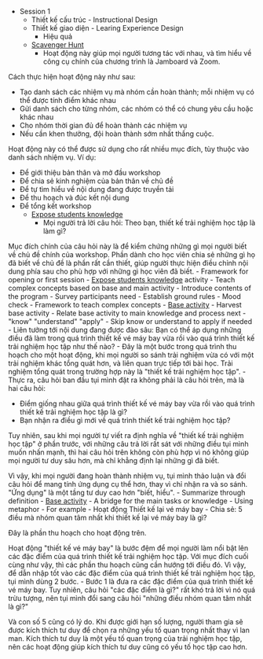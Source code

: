- Session 1
    - Thiết kế cấu trúc - Instructional Design
    - Thiết kế giao diện - Learing Experience Design
        - Hiệu quả
    - [Scavenger Hunt](<Scavenger Hunt.md>)
        - Hoạt động này giúp mọi người tương tác với nhau, và tìm hiểu về công cụ chính của chương trình là Jamboard và Zoom.

Cách thực hiện hoạt động này như sau:
- Tạo danh sách các nhiệm vụ mà nhóm cần hoàn thành; mỗi nhiệm vụ có thể được tính điểm khác nhau
- Gửi danh sách cho từng nhóm, các nhóm có thể có chung yêu cầu hoặc khác nhau
- Cho nhóm thời gian đủ để hoàn thành các nhiệm vụ
- Nếu cần khen thưởng, đội hoàn thành sớm nhất thắng cuộc.

Hoạt động này có thể được sử dụng cho rất nhiều mục đích, tùy thuộc vào danh sách nhiệm vụ. Ví dụ:
- Để giới thiệu bản thân và mở đầu workshop
- Để chia sẻ kinh nghiệm của bản thân về chủ đề
- Để tự tìm hiểu về nội dung đang được truyền tải
- Để thu hoạch và đúc kết nội dung
- Để tổng kết workshop
    - [Expose students knowledge](<Expose students knowledge.md>)
        - Mọi người trả lời câu hỏi: Theo bạn, thiết kế trải nghiệm học tập là làm gì?

Mục đích chính của câu hỏi này là để kiểm chứng những gì mọi người biết về chủ đề chính của workshop. Phần dành cho học viên chia sẻ những gì họ đã biết về chủ đề là phần rất cần thiết, giúp người thực hiện điều chỉnh nội dung phía sau cho phù hợp với những gì học viên đã biết.
    - Framework for opening or first session
        - [Expose students knowledge](<Expose students knowledge.md>) activity
        - Teach complex concepts based on base and main activity
        - Introduce contents of the program
        - Survey participants need
            - Establish ground rules
        - Mood check
    - Framework to teach complex concepts
        - [Base activity](<Base activity.md>)
            - Harvest base activity
        - Relate base activity to main knowledge and process next - "know" "understand" "apply"
            - Skip know or understand to apply if needed
            - Liên tưởng tới nội dung đang được đào sâu: Bạn có thể áp dụng những điều đã làm trong quá trình thiết kế vé máy bay vừa rồi vào quá trình thiết kế trải nghiệm học tập như thế nào?
                - Đây là một bước trong quá trình thu hoạch cho một hoạt động, khi mọi người so sánh trải nghiệm vừa có với một trải nghiệm khác tổng quát hơn, và liên quan trực tiếp tới bài học. Trải nghiệm tổng quát trong trường hợp này là "thiết kế trải nghiệm học tập".
                - Thực ra, câu hỏi ban đầu tụi mình đặt ra không phải là câu hỏi trên, mà là hai câu hỏi:
- Điểm giống nhau giữa quá trình thiết kế vé máy bay vừa rồi vào quá trình thiết kế trải nghiệm học tập là gì?
- Bạn nhận ra điều gì mới về quá trình thiết kế trải nghiệm học tập?

Tuy nhiên, sau khi mọi người tự viết ra định nghĩa về "thiết kế trải nghiệm học tập" ở phần trước, với những câu trả lời rất sát với những điều tụi mình muốn nhấn mạnh, thì hai câu hỏi trên không còn phù hợp vì nó không giúp mọi người tư duy sâu hơn, mà chỉ khẳng định lại những gì đã biết.

Vì vậy, khi mọi người đang hoàn thành nhiệm vụ, tụi mình thảo luận và đổi câu hỏi để mang tính ứng dụng cụ thể hơn, thay vì chỉ nhận ra và so sánh. "Ứng dụng" là một tầng tư duy cao hơn "biết, hiểu".
        - Summarize through definition
    - [Base activity](<Base activity.md>)
        - A bridge for the main tasks or knowledge
        - Using metaphor
        - For example
            - Hoạt động Thiết kế lại vé máy bay
                - Chia sẻ: 5 điều mà nhóm quan tâm nhất khi thiết kế lại vé máy bay là gì?

Đây là phần thu hoạch cho hoạt động trên.

Hoạt động "thiết kế vé máy bay" là bước đệm để mọi người làm nổi bật lên các đặc điểm của quá trình thiết kế trải nghiệm học tập. Với mục đích cuối cùng như vậy, thì các phần thu hoạch cũng cần hướng tới điều đó. Vì vậy, để dẫn nhập tốt vào các đặc điểm của quá trình thiết kế trải nghiệm học tập, tụi mình dùng 2 bước.
                - Bước 1 là đưa ra các đặc điểm của quá trình thiết kế vé máy bay. Tuy nhiên, câu hỏi "các đặc điểm là gì?" rất khó trả lời vì nó quá trừu tượng, nên tụi mình đổi sang câu hỏi "những điều nhóm quan tâm nhất là gì?"

Và con số 5 cũng có lý do. Khi được giới hạn số lượng, người tham gia sẽ được kích thích tư duy để chọn ra những yếu tố quan trọng nhất thay vì lan man. Kích thích tư duy là một yếu tố quan trọng của trải nghiệm học tập, nên các hoạt động giúp kích thích tư duy cũng có yếu tố học tập cao hơn.

